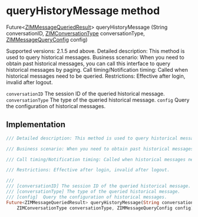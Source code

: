 


# queryHistoryMessage method








Future&lt;[ZIMMessageQueriedResult](../../zego_uikit_prebuilt_live_audio_room/ZIMMessageQueriedResult-class.md)> queryHistoryMessage
(String conversationID, [ZIMConversationType](../../zego_uikit_prebuilt_live_audio_room/ZIMConversationType.md) conversationType, [ZIMMessageQueryConfig](../../zego_uikit_prebuilt_live_audio_room/ZIMMessageQueryConfig-class.md) config)





<p>Supported versions: 2.1.5 and above.
Detailed description: This method is used to query historical messages.
Business scenario: When you need to obtain past historical messages, you can call this interface to query historical messages by paging.
Call timing/Notification timing: Called when historical messages need to be queried.
Restrictions: Effective after login, invalid after logout.</p>
<p><code>conversationID</code> The session ID of the queried historical message.
<code>conversationType</code> The type of the queried historical message.
<code>config</code>  Query the configuration of historical messages.</p>



## Implementation

```dart
/// Detailed description: This method is used to query historical messages.

/// Business scenario: When you need to obtain past historical messages, you can call this interface to query historical messages by paging.

/// Call timing/Notification timing: Called when historical messages need to be queried.

/// Restrictions: Effective after login, invalid after logout.

///
/// [conversationID] The session ID of the queried historical message.
/// [conversationType] The type of the queried historical message.
/// [config]  Query the configuration of historical messages.
Future<ZIMMessageQueriedResult> queryHistoryMessage(String conversationID,
    ZIMConversationType conversationType, ZIMMessageQueryConfig config);
```








